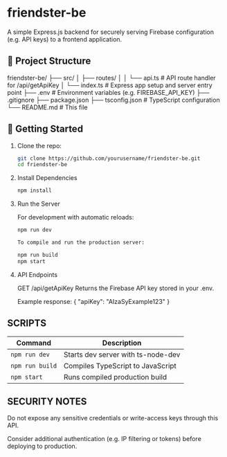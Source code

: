 # friendster-be

A simple Express.js backend for securely serving Firebase configuration (e.g. API keys) to a frontend application.

## 📁 Project Structure

friendster-be/
├── src/
│ ├── routes/
│ │ └── api.ts # API route handler for /api/getApiKey
│ └── index.ts # Express app setup and server entry point
├── .env # Environment variables (e.g. FIREBASE_API_KEY)
├── .gitignore
├── package.json
├── tsconfig.json # TypeScript configuration
└── README.md # This file


## 🚀 Getting Started

1. Clone the repo:

   ```bash
   git clone https://github.com/yourusername/friendster-be.git
   cd friendster-be

2. Install Dependencies

   ```bash
   npm install

3. Run the Server

   For development with automatic reloads:

   ```bash
   npm run dev

   To compile and run the production server:

   npm run build
   npm start

4. API Endpoints

   GET /api/getApiKey
   Returns the Firebase API key stored in your .env.

   Example response:
   {
      "apiKey": "AIzaSyExample123"
   }

## SCRIPTS

| Command         | Description                        |
| --------------- | ---------------------------------- |
| `npm run dev`   | Starts dev server with ts-node-dev |
| `npm run build` | Compiles TypeScript to JavaScript  |
| `npm start`     | Runs compiled production build     |


## SECURITY NOTES
Do not expose any sensitive credentials or write-access keys through this API.

Consider additional authentication (e.g. IP filtering or tokens) before deploying to production.